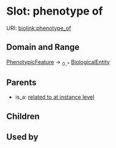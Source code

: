 
# Slot: phenotype of




URI: [biolink:phenotype_of](https://w3id.org/biolink/vocab/phenotype_of)


## Domain and Range

[PhenotypicFeature](PhenotypicFeature.md) &#8594;  <sub>0..\*</sub> [BiologicalEntity](BiologicalEntity.md)

## Parents

 *  is_a: [related to at instance level](related_to_at_instance_level.md)

## Children


## Used by

